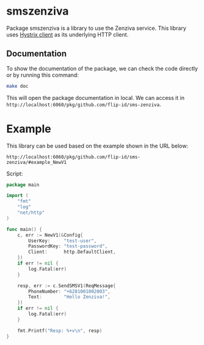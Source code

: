 # smszenziva

Package smszenziva is a library to use the Zenziva service.
This library uses [Hystrix client](https://github.com/gojek/heimdall/v7) as its underlying HTTP client.

## Documentation

To show the documentation of the package, we can check the code directly or by running this command:
```bash
make doc
```

This will open the package documentation in local.
We can access it in `http://localhost:6060/pkg/github.com/flip-id/sms-zenziva`.

# Example

This library can be used based on the example shown in the URL below:

`http://localhost:6060/pkg/github.com/flip-id/sms-zenziva/#example_NewV1`

Script:
```go
package main

import (
	"fmt"
	"log"
	"net/http"
)

func main() {
	c, err := NewV1(&Config{
		UserKey:     "test-user",
		PasswordKey: "test-password",
		Client:      http.DefaultClient,
	})
	if err != nil {
		log.Fatal(err)
	}

	resp, err := c.SendSMSV1(ReqMessage{
		PhoneNumber: "+6281001002003",
		Text:        "Hello Zenziva!",
	})
	if err != nil {
		log.Fatal(err)
	}

	fmt.Printf("Resp: %+v\n", resp)
}
```